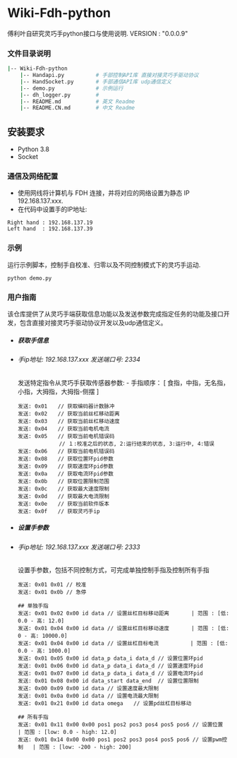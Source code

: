 # Wiki-Fdh-python

傅利叶自研究灵巧手python接口与使用说明. VERSION : "0.0.0.9"


### 文件目录说明

```bash
|-- Wiki-Fdh-python
    |-- Handapi.py          # 手部控制API库 直接对接灵巧手驱动协议
    |-- HandSocket.py       # 手部通信API库 udp通信定义
    |-- demo.py             # 示例运行 
    |-- dh_logger.py        # 
    |-- README.md           # 英文 Readme
    |-- README.CN.md        # 中文 Readme
```

## 安装要求

- Python 3.8
- Socket


### 通信及网络配置
- 使用网线将计算机与 FDH 连接，并将对应的网络设置为静态 IP 192.168.137.xxx.
- 在代码中设置手的IP地址:
```
Right hand : 192.168.137.19
Left hand  : 192.168.137.39 
```

### 示例 
运行示例脚本，控制手自校准、归零以及不同控制模式下的灵巧手运动.
```
python demo.py
```


### 用户指南
该仓库提供了从灵巧手端获取信息功能以及发送参数完成指定任务的功能及接口开发，包含直接对接灵巧手驱动协议开发以及udp通信定义。

- ##### 获取手信息
- ###### 手ip地址: 192.168.137.xxx  发送端口号: 2334

    发送特定指令从灵巧手获取传感器参数:
        - 手指顺序： [ 食指，中指，无名指，小指，大拇指，大拇指-侧摆 ]
    ```
    发送: 0x01　　// 获取编码器计数脉冲     
    发送: 0x02　　// 获取当前丝杠移动距离                  
    发送: 0x03　　// 获取当前丝杠移动速度                   
    发送: 0x04　　// 获取当前电机电流                     
    发送: 0x05　　// 获取当前电机错误码              
                 // １:校准之后的状态, 2:运行结束的状态, 3:运行中, 4:错误
    发送: 0x06　　// 获取当前电机错误码                  
    发送: 0x08　　// 获取位置环pid参数         
    发送: 0x09　　// 获取速度环pid参数        
    发送: 0x0a　　// 获取电流环pid参数         
    发送: 0x0b　　// 获取位置限制范围　   
    发送: 0x0c　　// 获取最大速度限制　　   
    发送: 0x0d　　// 获取最大电流限制    
    发送: 0x0e　　// 获取当前软件版本                  
    发送: 0x0f　　// 获取灵巧手ip　　                  
    ```
- ##### 设置手参数
- ###### 手ip地址: 192.168.137.xxx  发送端口号: 2333
    设置手参数，包括不同控制方式，可完成单独控制手指及控制所有手指

    ```
    发送: 0x01 0x01 // 校准                                 
    发送: 0x01 0x0b // 急停      

    ## 单独手指                                
    发送: 0x01 0x02 0x00 id data // 设置丝杠目标移动距离       | 范围 : [低: 0.0 - 高: 12.0]                   
    发送: 0x01 0x04 0x00 id data // 设置丝杠目标移动速度       | 范围 : [低: 0 - 高: 10000.0]                  
    发送: 0x01 0x04 0x00 id data // 设置丝杠目标电流          | 范围 : [低: 0.0 - 高: 1000.0]               
    发送: 0x01 0x05 0x00 id data_p data_i data_d // 设置位置环pid                   
    发送: 0x01 0x06 0x00 id data_p data_i data_d // 设置速度环pid         
    发送: 0x01 0x07 0x00 id data_p data_i data_d // 设置电流环pid      
    发送: 0x01 0x08 0x00 id data_start data_end  // 设置位置限制          
    发送: 0x00 0x09 0x00 id data // 设置速度最大限制　    
    发送: 0x01 0x0a 0x00 id data // 设置电流最大限制　    
    发送: 0x01 0x21 0x00 id data omega　　// 设置pd丝杠目标移动       
    
    ## 所有手指
    发送: 0x01 0x11 0x00 0x00 pos1 pos2 pos3 pos4 pos5 pos6 // 设置位置      | 范围 : [low: 0.0 - high: 12.0]                   
    发送: 0x01 0x14 0x00 0x00 pos1 pos2 pos3 pos4 pos5 pos6 // 设置pwm控制   | 范围 : [low: -200 - high: 200]　                  
    ```